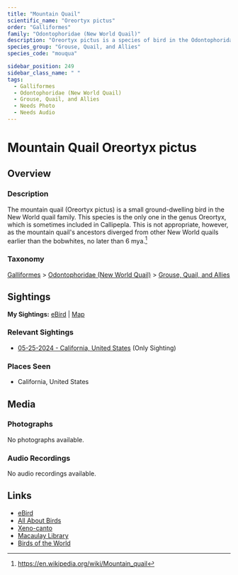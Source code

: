 ```yaml
---
title: "Mountain Quail"
scientific_name: "Oreortyx pictus"
order: "Galliformes"
family: "Odontophoridae (New World Quail)"
description: "Oreortyx pictus is a species of bird in the Odontophoridae (New World Quail) family. It has been observed 1 times."
species_group: "Grouse, Quail, and Allies"
species_code: "mouqua"

sidebar_position: 249
sidebar_class_name: " "
tags: 
  - Galliformes
  - Odontophoridae (New World Quail)
  - Grouse, Quail, and Allies
  - Needs Photo
  - Needs Audio
---
```


# Mountain Quail <span className='sci_name'>Oreortyx pictus</span>

## Overview

### Description
The mountain quail (Oreortyx pictus) is a small ground-dwelling bird in the New World quail family. This species is the only one in the genus Oreortyx, which is sometimes included in Callipepla. This is not appropriate, however, as the mountain quail's ancestors diverged from other New World quails earlier than the bobwhites, no later than 6 mya.[^1]

[^1]: https://en.wikipedia.org/wiki/Mountain_quail

### Taxonomy
[Galliformes](/tags/galliformes) > [Odontophoridae (New World Quail)](/tags/odontophoridae-new-world-quail) > [Grouse, Quail, and Allies](/tags/grouse-quail-and-allies)


## Sightings

**My Sightings:** [eBird](https://ebird.org/lifelist?r=world&time=life&spp=mouqua) | [Map](/map?species_code=mouqua)

### Relevant Sightings

* [05-25-2024 - California, United States](https://ebird.org/checklist/S177366068) (Only Sighting)

### Places Seen

* California, United States



## Media
### Photographs
No photographs available.

### Audio Recordings
No audio recordings available.

## Links
* [eBird](https://ebird.org/species/mouqua) 
* [All About Birds](https://www.allaboutbirds.org/guide/mouqua) 
* [Xeno-canto](https://www.xeno-canto.org/species/oreortyx-pictus) 
* [Macaulay Library](https://search.macaulaylibrary.org/catalog?taxonCode=mouqua&sort=rating_rank_desc)
* [Birds of the World](https://birdsoftheworld.org/bow/species/mouqua)

